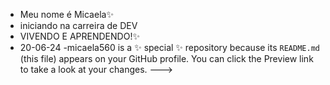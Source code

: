 - Meu nome é Micaela✨
- iniciando na carreira de DEV
- VIVENDO E APRENDENDO!✨
- 20-06-24
-micaela560 is a ✨ special ✨ repository because its `README.md` (this file) appears on your GitHub profile.
You can click the Preview link to take a look at your changes.
--->
